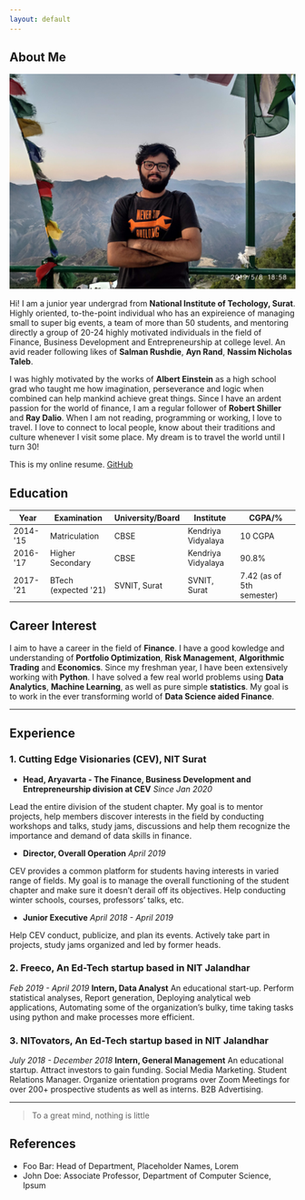 ```yaml
---
layout: default
---
```


## About Me

<img class="profile-picture" src="IMG_20190508_185847.jpg">

Hi! I am a junior year undergrad from **National Institute of Techology, Surat**. Highly oriented, to-the-point individual who has an expireience of managing small to super big events, a team of more than 50 students, and mentoring directly a group of 20-24 highly motivated individuals in the field of Finance, Business Development and Entrepreneurship at college level. An avid reader following likes of **Salman Rushdie**, **Ayn Rand**, **Nassim Nicholas Taleb**.

I was highly motivated by the works of **Albert Einstein** as a high school grad who taught me how imagination, perseverance and logic when combined can help mankind achieve great things. Since I have an ardent passion for the world of finance, I am a regular follower of **Robert Shiller** and **Ray Dalio**. When I am not reading, programming or working, I love to travel. I love to connect to local people, know about their traditions and culture whenever I visit some place. My dream is to travel the world until I turn 30!

This is my online resume. [GitHub](https://github.com/high-in-entropy/resume2)

## Education

Year | Examination | University/Board | Institute | CGPA/%
-----|-------|--------|------|-------
2014-'15 | Matriculation  | CBSE | Kendriya Vidyalaya | 10 CGPA
2016-'17 | Higher Secondary | CBSE | Kendriya Vidyalaya | 90.8%
2017-'21 | BTech (expected '21) | SVNIT, Surat | SVNIT, Surat | 7.42 (as of 5th semester)


## Career Interest

I aim to have a career in the field of **Finance**. I have a good kowledge and understanding of **Portfolio Optimization**, **Risk Management**, **Algorithmic Trading** and **Economics**. Since my freshman year, I have been extensively working with **Python**. I have solved a few real world problems using **Data Analytics**, **Machine Learning**, as well as pure simple **statistics**. My goal is to work in the ever transforming world of **Data Science aided Finance**. 

---

## Experience 

### 1. Cutting Edge Visionaries (CEV), NIT Surat
* **Head, Aryavarta - The Finance, Business Development and Entrepreneurship division at CEV**
*Since Jan 2020*

Lead the entire division of the student chapter. My goal is to mentor projects,
help members discover interests in the field by conducting workshops and talks,
study jams, discussions and help them recognize the importance and demand of
data skills in finance.

* **Director, Overall Operation**
*April 2019*

CEV provides a common platform for students having interests
in varied range of fields. My goal is to manage the overall
functioning of the student chapter and make sure it doesn’t
derail off its objectives. Help conducting winter schools,
courses, professors’ talks, etc. 

* **Junior Executive**
*April 2018 - April 2019*

Help CEV conduct, publicize, and plan its events.
Actively take part in projects, study jams organized and led by
former heads.


### 2. Freeco, An Ed-Tech startup based in NIT Jalandhar
*Feb 2019 - April 2019*
**Intern, Data Analyst**
An educational start-up. Perform statistical analyses, Report generation,
Deploying analytical web applications, Automating some of the
organization’s bulky, time taking tasks using python and make
processes more efficient.


### 3. NITovators, An Ed-Tech startup based in NIT Jalandhar
*July 2018 - December 2018*
**Intern, General Management** 
An educational startup. Attract investors to gain funding. Social Media
Marketing. Student Relations Manager. Organize orientation programs over Zoom Meetings for over
200+ prospective students as well as interns. B2B Advertising.

---
> To a great mind, nothing is little

## References

* Foo Bar: Head of Department, Placeholder Names, Lorem
* John Doe: Associate Professor, Department of Computer Science, Ipsum
